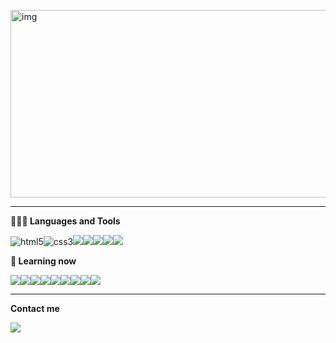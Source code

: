 <img src="https://user-images.githubusercontent.com/119101655/215328484-2eca5af2-6684-44bb-8bac-23e14fb8a9a4.jpg" alt="img" width="1000" height="300"/> <hr>
**👨🏻‍💻 Languages and Tools**

<img src="https://img.shields.io/badge/HTML5-E34F26?style=for-the-badge&logo=html5&logoColor=white" alt="html5"/><img src="https://img.shields.io/badge/CSS3-1572B6?style=for-the-badge&logo=css3&logoColor=white" alt="css3"/><img src="https://img.shields.io/badge/JavaScript-F7DF1E?style=for-the-badge&logo=javascript&logoColor=black"><img src="https://img.shields.io/badge/React-20232A?style=for-the-badge&logo=react&logoColor=61DAFB"><img src="https://img.shields.io/badge/Node.js-43853D?style=for-the-badge&logo=node.js&logoColor=white"><img src="https://img.shields.io/badge/Ruby-CC342D?style=for-the-badge&logo=ruby&logoColor=white"><img src="https://img.shields.io/badge/C-00599C?style=for-the-badge&logo=c&logoColor=white">

**📕 Learning now**

<img src="https://img.shields.io/badge/Sass-CC6699?style=for-the-badge&logo=sass&logoColor=white"><img src="https://img.shields.io/badge/Java-ED8B00?style=for-the-badge&logo=java&logoColor=white"><img src="https://img.shields.io/badge/Rust-000000?style=for-the-badge&logo=rust&logoColor=white"><img src="https://img.shields.io/badge/PHP-777BB4?style=for-the-badge&logo=php&logoColor=white"><img src="https://img.shields.io/badge/Vue.js-35495E?style=for-the-badge&logo=vue.js&logoColor=4FC08D"><img src="https://img.shields.io/badge/Angular-DD0031?style=for-the-badge&logo=angular&logoColor=white"><img src="https://img.shields.io/badge/C%2B%2B-00599C?style=for-the-badge&logo=c%2B%2B&logoColor=white"><img src="https://img.shields.io/badge/TypeScript-007ACC?style=for-the-badge&logo=typescript&logoColor=white"><img src="https://img.shields.io/badge/Flutter-02569B?style=for-the-badge&logo=flutter&logoColor=white">
<hr>

**Contact me**

<a href="https://twitter.com/warniGO_0012"><img src="https://img.shields.io/badge/Twitter-1DA1F2?style=for-the-badge&logo=twitter&logoColor=white"></a>

